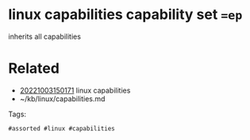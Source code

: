 # linux capabilities capability set `=ep`
inherits all capabilities

# Related

- [20221003150171](/zet/20221003150171/README.md) linux capabilities
- ~/kb/linux/capabilities.md

Tags:

    #assorted #linux #capabilities
